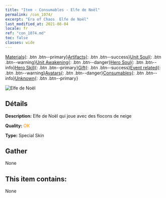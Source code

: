 ```yaml
---
title: "Item - Consumables - Elfe de Noël"
permalink: /con_1074/
excerpt: "Era of Chaos  Elfe de Noël"
last_modified_at: 2021-08-04
locale: fr
ref: "con_1074.md"
toc: false
classes: wide
---
```

 [Materials](/ItemsFR/){: .btn .btn--primary}[Artifacts](/ItemsFR/Artifacts/){: .btn .btn--success}[Unit Soul](/ItemsFR/UnitSoul/){: .btn .btn--warning}[Unit Awakening](/ItemsFR/UnitAwakening/){: .btn .btn--danger}[Hero Soul](/ItemsFR/HeroSoul/){: .btn .btn--info}[Hero Skill](/ItemsFR/HeroSkill/){: .btn .btn--primary}[Gift](/ItemsFR/Gift/){: .btn .btn--success}[Event related](/ItemsFR/Events/){: .btn .btn--warning}[Avatars](/ItemsFR/Avatars/){: .btn .btn--danger}[Consumables](/ItemsFR/Consumables/){: .btn .btn--info}[Unknown](/ItemsFR/Unknown/){: .btn .btn--primary}

 ![Elfe de Noël](/images/h/h_MutareDrake5.jpg)

## Détails
 **Description:** Elfe de Noël qui joue avec des flocons de neige

 **Quality:** <span style="color: #FF8C00">OK</span>

 **Type:** Special Skin

## Gather

  None

## This item contains:

  None

